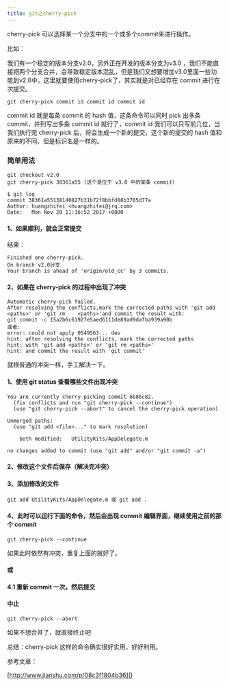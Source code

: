```yaml
---
title: git之cherry-pick
---
```


cherry-pick 可以选择某一个分支中的一个或多个commit来进行操作。

比如：

我们有一个稳定的版本分支v2.0，另外正在开发的版本分支为v3.0 ，我们不能直接把两个分支合并，会导致稳定版本混乱，但是我们又想要增加v3.0里面一些功能到v2.0中，这里就要使用cherry-pick了，其实就是对已经存在 commit 进行在次提交。

```
git cherry-pick commit id commit id commit id
```
commit id 就是每条 commit 的 hash 值，这条命令可以同时 pick 出多条 commit，并列写出多条 commit id 就行了，commit id 我们可以只写前几位，当我们执行完 cherry-pick 后，将会生成一个新的提交，这个新的提交的 hash 值和原来的不同，但是标识名是一样的。


### 简单用法

```
git checkout v2.0
git cherry-pick 38361a55 (这个是位于 v3.0 中的某条 commit）
```

```
$ git log
commit 38361a55138140827b31b72f8bbfd88b3705d77a
Author: huangzhifei <huangzhifei@jrq.com>
Date:   Mon Nov 20 11:16:52 2017 +0800
```

#### 1、如果顺利，就会正常提交
结果：

	Finished one cherry-pick.
	On branch v2.0分支
	Your branch is ahead of 'origin/old_cc' by 3 commits.

#### 2、如果在 cherry-pick 的过程中出现了冲突

	Automatic cherry-pick failed.
	After resolving the conflicts,mark the corrected paths with 'git add <paths>' or 'git rm 	<paths>'and commit the result with:
	git commit -c 15a2b6c61927e5aed6111de89ad9dafba939a90b
	或者:
	error: could not apply 0549563... dev
	hint: after resolving the conflicts, mark the corrected paths
	hint: with 'git add <paths>' or 'git rm <paths>'
	hint: and commit the result with 'git commit'

就根普通的冲突一样，手工解决一下。

#### 1、使用 git status 查看哪些文件出现冲突

```
You are currently cherry-picking commit 6b86c82.
  (fix conflicts and run "git cherry-pick --continue")
  (use "git cherry-pick --abort" to cancel the cherry-pick operation)

Unmerged paths:
  (use "git add <file>..." to mark resolution)

	both modified:   UtilityKits/AppDelegate.m

no changes added to commit (use "git add" and/or "git commit -a")
```

#### 2、修改这个文件后保存（解决完冲突）

#### 3、添加修改的文件

```
git add UtilityKits/AppDelegate.m 或 git add .
```

#### 4、此时可以运行下面的命令，然后会出现 commit 编辑界面，继续使用之前的那个 commit

```
git cherry-pick --continue
```
如果此时依然有冲突，重复上面的就好了。

#### 或

#### 4.1 重新 commit 一次，然后提交

#### 中止

```
git cherry-pick --abort
```
如果不想合并了，就直接终止吧

总结：cherry-pick 这样的命令确实很好实用，好好利用。


参考文章：

[http://www.jianshu.com/p/08c3f1804b36]()
